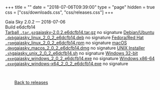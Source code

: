 +++
title = ""
date = "2018-07-06T09:39:00"
type = "page"
hidden = true
css = ["css/downloads.css", "css/releases.css"]
+++

<div class="download-container">
<div id="download-title">
<i class="fa-solid fa-tag"></i>
Gaia Sky <span class="downloads-version">2.0.2</span> — <i class="fa-solid fa-clock"></i>
<time class="downloads-releasedate" datetime="2018-07-06T09:39:00" title="Published: 2018-07-06T09:39:00">2018-07-06</time></div>
<div class="downloads-build">Build e6dcfb14</div>
<div class="download-section">
<a href="https://gaia.ari.uni-heidelberg.de/gaiasky/releases/2.0.2.e6dcfb14/gaiasky-2.0.2.e6dcfb14.tar.gz" class="download-button"><i class="fa-solid fa-file-zipper"></i> Tarball <code>.tar.gz</code><span class="download-sub">gaiasky-2.0.2.e6dcfb14.tar.gz</span></a>
<span class="signature">no signature</span>
<a href="https://gaia.ari.uni-heidelberg.de/gaiasky/releases/2.0.2.e6dcfb14/gaiasky_linux_2_0_2_e6dcfb14.deb" class="download-button"><i class="fa-brands fa-debian"></i> Debian/Ubuntu <code>.deb</code><span class="download-sub">gaiasky_linux_2_0_2_e6dcfb14.deb</span></a>
<span class="signature">no signature</span>
<a href="https://gaia.ari.uni-heidelberg.de/gaiasky/releases/2.0.2.e6dcfb14/gaiasky_linux_2_0_2_e6dcfb14.rpm" class="download-button"><i class="fa-brands fa-fedora"></i> Fedora/Red Hat <code>.rpm</code><span class="download-sub">gaiasky_linux_2_0_2_e6dcfb14.rpm</span></a>
<span class="signature">no signature</span>
<a href="https://gaia.ari.uni-heidelberg.de/gaiasky/releases/2.0.2.e6dcfb14/gaiasky_macos_2_0_2_e6dcfb14.dmg" class="download-button"><i class="fa-brands fa-apple"></i> macOS <code>.dmg</code><span class="download-sub">gaiasky_macos_2_0_2_e6dcfb14.dmg</span></a>
<span class="signature">no signature</span>
<a href="https://gaia.ari.uni-heidelberg.de/gaiasky/releases/2.0.2.e6dcfb14/gaiasky_unix_2_0_2_e6dcfb14.sh" class="download-button"><i class="fa fa-terminal"></i> UNIX Installer <code>.sh</code><span class="download-sub">gaiasky_unix_2_0_2_e6dcfb14.sh</span></a>
<span class="signature">no signature</span>
<a href="https://gaia.ari.uni-heidelberg.de/gaiasky/releases/2.0.2.e6dcfb14/gaiasky_windows_2_0_2_e6dcfb14.exe" class="download-button"><i class="fa-brands fa-windows"></i> Windows 32-bit <code>.exe</code><span class="download-sub">gaiasky_windows_2_0_2_e6dcfb14.exe</span></a>
<span class="signature">no signature</span>
<a href="https://gaia.ari.uni-heidelberg.de/gaiasky/releases/2.0.2.e6dcfb14/gaiasky_windows-x64_2_0_2_e6dcfb14.exe" class="download-button"><i class="fa-brands fa-windows"></i> Windows x86-64 <code>.exe</code><span class="download-sub">gaiasky_windows-x64_2_0_2_e6dcfb14.exe</span></a>
<span class="signature">no signature</span>
</div>
</div>

<p class="center-text" style="padding: 30px;">
<i class="fa-solid fa-circle-arrow-left"></i> <a href="/downloads/releases">Back to releases</a>
</p>
